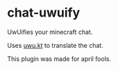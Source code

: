 # chat-uwuify
UwUifies your minecraft chat.

Uses [uwu.kt](https://github.com/chell-dev/uwu.kt) to translate the chat.

This plugin was made for april fools.